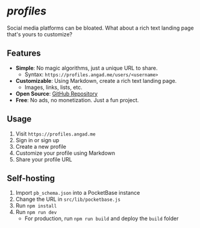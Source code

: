 # _profiles_  
Social media platforms can be bloated. What about a rich text landing page that's yours to customize?  

## Features  
- **Simple**: No magic algorithms, just a unique URL to share.  
    - Syntax: `https://profiles.angad.me/users/<username>`
- **Customizable**: Using Markdown, create a rich text landing page.
    - Images, links, lists, etc.  
- **Open Source**: [GitHub Repository](https://github.com/slashtechno/profiles)  
- **Free**: No ads, no monetization. Just a fun project.  

## Usage  
1. Visit `https://profiles.angad.me`  
2. Sign in or sign up  
3. Create a new profile  
4. Customize your profile using Markdown  
5. Share your profile URL  

## Self-hosting  
1. Import `pb_schema.json` into a PocketBase instance  
2. Change the URL in `src/lib/pocketbase.js`  
3. Run `npm install`
4. Run `npm run dev`
    - For production, run `npm run build` and deploy the `build` folder  
